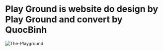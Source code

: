 # Play Ground is website do design by Play Ground and convert by QuocBinh
![The-Playground](https://user-images.githubusercontent.com/68917523/145023640-0934eb2f-7619-4ab4-b4fa-5ea3ec48a065.png)
